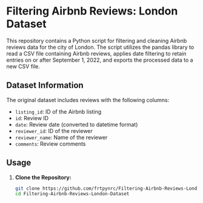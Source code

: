 # Filtering Airbnb Reviews: London Dataset

This repository contains a Python script for filtering and cleaning Airbnb reviews data for the city of London. The script utilizes the pandas library to read a CSV file containing Airbnb reviews, applies date filtering to retain entries on or after September 1, 2022, and exports the processed data to a new CSV file.

## Dataset Information

The original dataset includes reviews with the following columns:
- `listing_id`: ID of the Airbnb listing
- `id`: Review ID
- `date`: Review date (converted to datetime format)
- `reviewer_id`: ID of the reviewer
- `reviewer_name`: Name of the reviewer
- `comments`: Review comments

## Usage

1. **Clone the Repository:**
   ```bash
   git clone https://github.com/frtpynrc/Filtering-Airbnb-Reviews-London-Dataset.git
   cd Filtering-Airbnb-Reviews-London-Dataset

